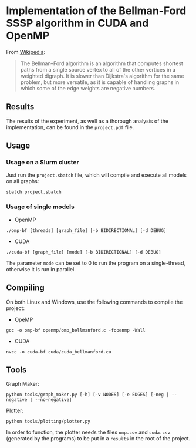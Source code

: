 # Implementation of the Bellman-Ford SSSP algorithm in CUDA and OpenMP

From [Wikipedia](https://en.wikipedia.org/wiki/Bellman%E2%80%93Ford_algorithm):

> The Bellman–Ford algorithm is an algorithm that computes shortest paths from a single source vertex to all of the other vertices in a weighted digraph.
> It is slower than Dijkstra's algorithm for the same problem, but more versatile, as it is capable of handling graphs in which some of the edge weights are negative numbers.

## Results
The results of the experiment, as well as a thorough analysis of the implementation, can be found in the `project.pdf` file.

## Usage
### Usage on a Slurm cluster
Just run the `project.sbatch` file, which will compile and execute all models on all graphs:
```
sbatch project.sbatch
```

### Usage of single models
- OpenMP
```
./omp-bf [threads] [graph_file] [-b BIDIRECTIONAL] [-d DEBUG]
```
- CUDA
```
./cuda-bf [graph_file] [mode] [-b BIDIRECTIONAL] [-d DEBUG]
```
The parameter `mode` can be set to 0 to run the program on a single-thread, otherwise it is run in parallel.

## Compiling
On both Linux and Windows, use the following commands to compile the project:
- OpeMP
```
gcc -o omp-bf openmp/omp_bellmanford.c -fopenmp -Wall
```
- CUDA
```
nvcc -o cuda-bf cuda/cuda_bellmanford.cu
```

## Tools
Graph Maker:
```
python tools/graph_maker.py [-h] [-v NODES] [-e EDGES] [-neg | --negative | --no-negative]
```

Plotter:
```
python tools/plotting/plotter.py
```
In order to function, the plotter needs the files `omp.csv` and `cuda.csv` (generated by the programs) to be put in a `results` in the root of the project.
